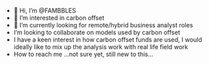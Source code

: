 - 👋 Hi, I’m @FAMBBLES
- 👀 I’m interested in carbon offset
- 🌱 I’m currently looking for remote/hybrid business analyst roles
- I’m looking to collaborate on models used by carbon offset
- I have a keen interest in how carbon offset funds are used, I would ideally like to mix up the analysis work with real life field work
- How to reach me ...not sure yet, still new to this...


<!---
FAMBBLES/FAMBBLES is a ✨ special ✨ repository because its `README.md` (this file) appears on your GitHub profile.
You can click the Preview link to take a look at your changes.
--->
